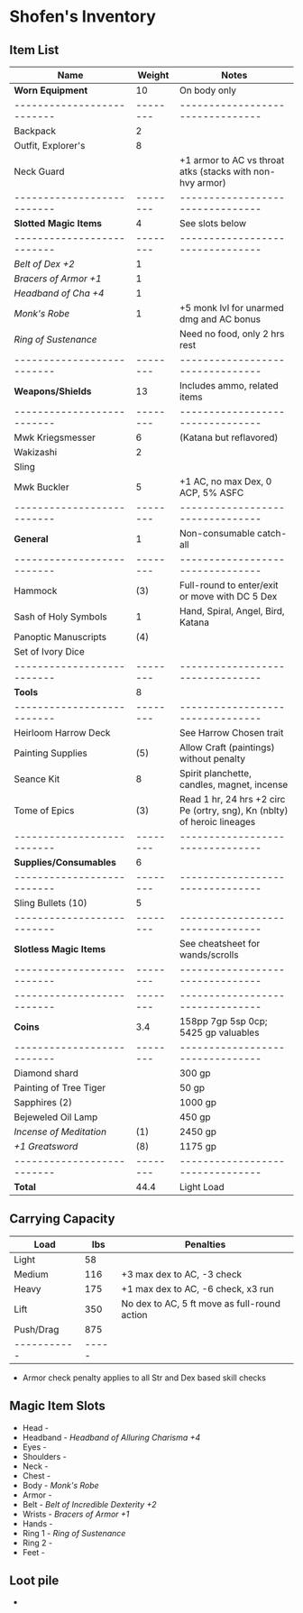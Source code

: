 # Shofen's Inventory
## Item List
| Name                     | Weight | Notes
|--------------------------|--------|--------------------------------
| **Worn Equipment**       |  10    | On body only
|--------------------------|--------|--------------------------------
| Backpack                 |   2    |
| Outfit, Explorer's       |   8    |
| Neck Guard               |        | +1 armor to AC vs throat atks (stacks with non-hvy armor)
|--------------------------|--------|--------------------------------
| **Slotted Magic Items**  |   4    | See slots below
|--------------------------|--------|--------------------------------
| *Belt of Dex +2*         |   1    |
| *Bracers of Armor +1*    |   1    |
| *Headband of Cha +4*     |   1    |
| *Monk's Robe*            |   1    | +5 monk lvl for unarmed dmg and AC bonus
| *Ring of Sustenance*     |        | Need no food, only 2 hrs rest
|--------------------------|--------|--------------------------------
| **Weapons/Shields**      |  13    | Includes ammo, related items
|--------------------------|--------|--------------------------------
| Mwk Kriegsmesser         |   6    | (Katana but reflavored)
| Wakizashi                |   2    |
| Sling                    |        |
| Mwk Buckler              |   5    | +1 AC, no max Dex, 0 ACP, 5% ASFC
|--------------------------|--------|--------------------------------
| **General**              |   1    | Non-consumable catch-all
|--------------------------|--------|--------------------------------
| Hammock                  |  (3)   | Full-round to enter/exit or move with DC 5 Dex
| Sash of Holy Symbols     |   1    | Hand, Spiral, Angel, Bird, Katana
| Panoptic Manuscripts     |  (4)   |
| Set of Ivory Dice        |        |
|--------------------------|--------|--------------------------------
| **Tools**                |   8    |
|--------------------------|--------|--------------------------------
| Heirloom Harrow Deck     |        | See Harrow Chosen trait
| Painting Supplies        |  (5)   | Allow Craft (paintings) without penalty
| Seance Kit               |   8    | Spirit planchette, candles, magnet, incense
| Tome of Epics            |  (3)   | Read 1 hr, 24 hrs +2 circ Pe (ortry, sng), Kn (nblty) of heroic lineages
|--------------------------|--------|--------------------------------
| **Supplies/Consumables** |   6    |
|--------------------------|--------|--------------------------------
| Sling Bullets (10)       |   5    |
|--------------------------|--------|--------------------------------
| **Slotless Magic Items** |        | See cheatsheet for wands/scrolls
|--------------------------|--------|--------------------------------
|--------------------------|--------|--------------------------------
| **Coins**                |   3.4  | 158pp 7gp 5sp 0cp; 5425 gp valuables
|--------------------------|--------|--------------------------------
| Diamond shard            |        |  300 gp
| Painting of Tree Tiger   |        |   50 gp
| Sapphires (2)            |        | 1000 gp
| Bejeweled Oil Lamp       |        |  450 gp
| *Incense of Meditation*  |  (1)   | 2450 gp
| *+1 Greatsword*          |  (8)   | 1175 gp
|--------------------------|--------|--------------------------------
| **Total**                |  44.4  | Light Load

## Carrying Capacity
| Load      | lbs | Penalties
|-----------|-----|------------
| Light     |  58 |
| Medium    | 116 | +3 max dex to AC, -3 check
| Heavy     | 175 | +1 max dex to AC, -6 check, x3 run
| Lift      | 350 | No dex to AC, 5 ft move as full-round action
| Push/Drag | 875 |
|-----------|-----|
* Armor check penalty applies to all Str and Dex based skill checks

## Magic Item Slots
- Head      -
- Headband  - *Headband of Alluring Charisma +4*
- Eyes      -
- Shoulders -
- Neck      -
- Chest     -
- Body      - *Monk's Robe*
- Armor     -
- Belt      - *Belt of Incredible Dexterity +2*
- Wrists    - *Bracers of Armor +1*
- Hands     -
- Ring 1    - *Ring of Sustenance*
- Ring 2    -
- Feet      -

## Loot pile
- 
